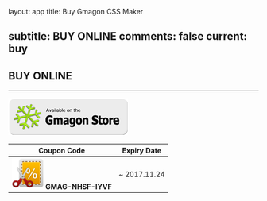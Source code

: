 layout: app
title: Buy Gmagon CSS Maker 

subtitle: BUY ONLINE
comments: false
current: buy
---

## <strong>BUY ONLINE</strong>
---

[![](../../../asset/images/gmagon-available.png)](https://shopper.mycommerce.com/checkout/cart/add/55399-59)

Coupon Code | Expiry Date
------ | -------
![](../../../asset/images/coupon.png) **GMAG-NHSF-IYVF** | ~ 2017.11.24

